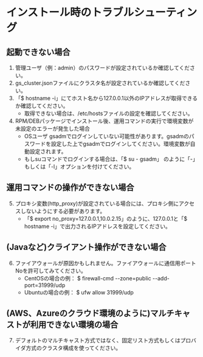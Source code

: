 # インストール時のトラブルシューティング

## 起動できない場合

1. 管理ユーザ（例：admin）のパスワードが設定されているか確認してください。  
2. gs_cluster.jsonファイルにクラスタ名が設定されているか確認してください。
3. 「$ hostname -i」にてホスト名から127.0.0.1以外のIPアドレスが取得できるか確認してください。  
    - 取得できない場合は、/etc/hostsファイルの設定を確認してください。  
4. RPM/DEBパッケージでインストール後、運用コマンドの実行で環境変数が未設定のエラーが発生した場合
    - OSユーザ gsadmでログインしていない可能性があります。gsadmのパスワードを設定した上でgsadmでログインしてください。環境変数が自動設定されます。
    - もしsuコマンドでログインする場合は、「$ su - gsadm」 のように「-」もしくは「-l」オプションを付けてください。

## 運用コマンドの操作ができない場合

5. プロキシ変数(http_proxy)が設定されている場合には、プロキシ側にアクセスしないようにする必要があります。
    - 「$ export no_proxy=127.0.0.1,10.0.2.15」のように、127.0.0.1と「$ hostname -i」で出力されるIPアドレスを設定してください。  

## (Javaなど)クライアント操作ができない場合

6. ファイアウォールが原因かもしれません。ファイアウォールに通信用ポートNoを許可してみてください。
    - CentOSの場合の例： $ firewall-cmd --zone=public --add-port=31999/udp
    - Ubuntuの場合の例： $ ufw allow 31999/udp

## (AWS、Azureのクラウド環境のように)マルチキャストが利用できない環境の場合

7. デフォルトのマルチキャスト方式ではなく、固定リスト方式もしくはプロバイダ方式のクラスタ構成を使ってください。
